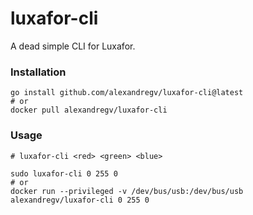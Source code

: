 # luxafor-cli

A dead simple CLI for Luxafor.

### Installation

```
go install github.com/alexandregv/luxafor-cli@latest
# or
docker pull alexandregv/luxafor-cli
```

### Usage

```
# luxafor-cli <red> <green> <blue>

sudo luxafor-cli 0 255 0
# or
docker run --privileged -v /dev/bus/usb:/dev/bus/usb alexandregv/luxafor-cli 0 255 0
```

